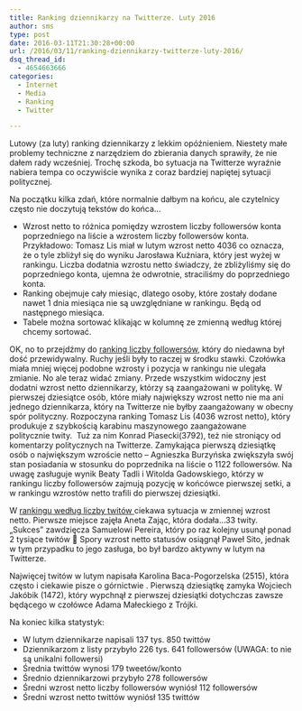 ```yaml
---
title: Ranking dziennikarzy na Twitterze. Luty 2016
author: sms
type: post
date: 2016-03-11T21:30:28+00:00
url: /2016/03/11/ranking-dziennikarzy-twitterze-luty-2016/
dsq_thread_id:
  - 4654663666
categories:
  - Internet
  - Media
  - Ranking
  - Twitter

---
```

Lutowy (za luty) ranking dziennikarzy z lekkim opóźnieniem. Niestety małe problemy techniczne z narzędziem do zbierania danych sprawiły, że nie dałem rady wcześniej. Trochę szkoda, bo sytuacja na Twitterze wyraźnie nabiera tempa co oczywiście wynika z coraz bardziej napiętej sytuacji politycznej.

<!--more-->

Na początku kilka zdań, które normalnie dałbym na końcu, ale czytelnicy często nie doczytują tekstów do końca&#8230;

  * Wzrost netto to różnica pomiędzy wzrostem liczby followersów konta poprzedniego na liście a wzrostem liczby followersów konta. Przykładowo: Tomasz Lis miał w lutym wzrost netto 4036 co oznacza, że o tyle zbliżył się do wyniku Jarosława Kuźniara, który jest wyżej w rankingu. Liczba dodatnia wzrostu netto świadczy, że zbliżyliśmy się do poprzedniego konta, ujemna że odwrotnie, straciliśmy do poprzedniego konta.
  * Ranking obejmuje cały miesiąc, dlatego osoby, które zostały dodane nawet 1 dnia miesiąca nie są uwzględniane w rankingu. Będą od następnego miesiąca.
  * Tabele można sortować klikając w kolumnę ze zmienną według której chcemy sortować.

OK, no to przejdźmy do <a href="http://dziennikarz.pl/ranking-dziennikarzy/ranking-dziennikarzy-na-twitterze-wedlug-followersow-luty-2016.html" target="_blank">ranking liczby followersów</a>, który do niedawna był dość przewidywalny. Ruchy jeśli były to raczej w środku stawki. Czołówka miała mniej więcej podobne wzrosty i pozycja w rankingu nie ulegała zmianie. No ale teraz widać zmiany. Przede wszystkim widoczny jest dodatni wzrost netto dziennikarzy, którzy są zaangażowani w politykę. W pierwszej dziesiątce osób, które miały największy wzrost netto nie ma ani jednego dziennikarza, który na Twitterze nie byłby zaangażowany w obecny spór polityczny. Rozpoczyna ranking Tomasz Lis (4036 wzrost netto), który produkuje z szybkością karabinu maszynowego zaangażowane politycznie twity.  Tuż za nim Konrad Piasecki(3792), też nie stroniący od komentarzy politycznych na Twitterze. Zamykająca pierwszą dziesiątkę osób o największym wzroście netto &#8211; Agnieszka Burzyńska zwiększyła swój stan posiadania w stosunku do poprzednika na liście o 1122 followersów. Na uwagę zasługuje wynik Beaty Tadli i Witolda Gadowskiego, którzy w rankingu liczby followersów zajmują pozycję w końcówce pierwszej setki, a w rankingu wzrostów netto trafili do pierwszej dziesiątki.

W <a href="http://dziennikarz.pl/ranking-dziennikarzy/ranking-dziennikarzy-na-twitterze-wedlug-liczby-twitow-luty-2016.html" target="_blank">rankingu według liczby twitów </a>ciekawa sytuacja w zmiennej wzrost netto. Pierwsze miejsce zajęła Aneta Zając, która dodała&#8230;33 twity. &#8222;Sukces&#8221; zawdzięcza Samuelowi Pereira, który po raz kolejny usunął ponad 2 tysiące twitów 🙂 Spory wzrost netto statusów osiągnął Paweł Sito, jednak w tym przypadku to jego zasługa, bo był bardzo aktywny w lutym na Twitterze.

Najwięcej twitów w lutym napisała Karolina Baca-Pogorzelska (2515), która często i ciekawie pisze o górnictwie . Pierwszą dziesiątkę zamyka Wojciech Jakóbik (1472), który wypchnął z pierwszej dziesiątki dotychczas zawsze będącego w czołówce Adama Małeckiego z Trójki.

Na koniec kilka statystyk:

  * W lutym dziennikarze napisali 137 tys. 850 twittów
  * Dziennikarzom z listy przybyło 226 tys. 641 followersów (UWAGA: to nie są unikalni followersi)
  * Średnia twittów wynosi 179 tweetów/konto
  * Średnio dziennikarzowi przybyło 278 followersów
  * Średni wzrost netto liczby followersów wyniósł 112 followersów
  * Średni wzrost netto twittów wyniósł 135 twittów

&nbsp;